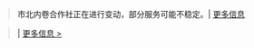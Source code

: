 <script>
var targetDateA = new Date("Nov 16, 2023 00:09:00").getTime();
var targetDateAA = new Date("Nov 16, 2023 00:00:00").getTime();
var x = setInterval(function() {
  var now = new Date().getTime();
  var distanceA = targetDateA - now;
  var distanceAA = targetDateAA - now;
  var daysAA = Math.floor(distanceAA / (1000 * 60 * 60 * 24))+1 ;
  var daysA = Math.floor(distanceA / (1000 * 60 * 60 * 24)) ;
  var hoursA = Math.floor((distanceA % (1000 * 60 * 60 * 24)) / (1000 * 60 * 60)) ;
  var minsA = Math.floor((distanceA % (1000 * 60 * 60)) / (1000 * 60)) ;
  var secondA = Math.floor((distanceA % (1000 * 60)) / 1000) ;
  var msecondA = Math.floor((distanceA % (1000 * 60)) / 1000) ;
  document.getElementById("countdowna").innerHTML = "距离 2023 高一上期中检测 还有 " + daysAA + " 天（" + daysA + ":" + hoursA + ":" + minsA + ":" + secondA+ ":" + msecondA +"）";
  document.getElementById("countdownSidea").innerHTML = daysAA + " 天";
  if (distanceA < 0) {
    clearInterval(x);
    document.getElementById("countdowna").innerHTML = daysA + "2023 高一上期中检测 正在进行";
    document.getElementById("countdownSidea").innerHTML = daysA + "期中检测正在进行";
  }
}, 427);
</script>

<blockquote class="greena"><a>市北内卷合作社正在进行变动，部分服务可能不稳定。| </a><a href="https://liubanlaobanzhang.github.io/study-together-docs/docs/notice/32766-合作社改造3.html">更多信息</a></blockquote>
<blockquote class="reda"><a id="countdowna"></a><a> | </a><a href="/study-together-docs/docs/notice/2023-10-14-2023期中省联考通知.html"> 更多信息 ></a></blockquote>
